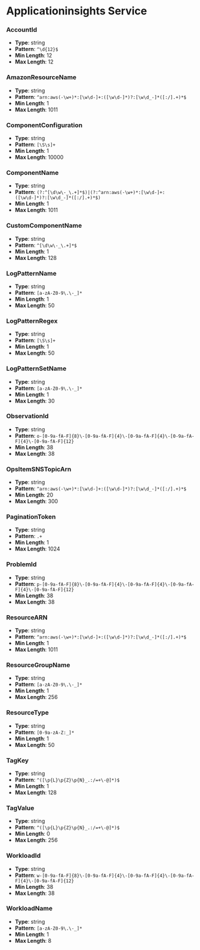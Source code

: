 # Applicationinsights Service

### AccountId
- **Type**: string
- **Pattern**: `^\d{12}$`
- **Min Length**: 12
- **Max Length**: 12

### AmazonResourceName
- **Type**: string
- **Pattern**: `^arn:aws(-\w+)*:[\w\d-]+:([\w\d-]*)?:[\w\d_-]*([:/].+)*$`
- **Min Length**: 1
- **Max Length**: 1011

### ComponentConfiguration
- **Type**: string
- **Pattern**: `[\S\s]+`
- **Min Length**: 1
- **Max Length**: 10000

### ComponentName
- **Type**: string
- **Pattern**: `(?:^[\d\w\-_\.+]*$)|(?:^arn:aws(-\w+)*:[\w\d-]+:([\w\d-]*)?:[\w\d_-]*([:/].+)*$)`
- **Min Length**: 1
- **Max Length**: 1011

### CustomComponentName
- **Type**: string
- **Pattern**: `^[\d\w\-_\.+]*$`
- **Min Length**: 1
- **Max Length**: 128

### LogPatternName
- **Type**: string
- **Pattern**: `[a-zA-Z0-9\.\-_]*`
- **Min Length**: 1
- **Max Length**: 50

### LogPatternRegex
- **Type**: string
- **Pattern**: `[\S\s]+`
- **Min Length**: 1
- **Max Length**: 50

### LogPatternSetName
- **Type**: string
- **Pattern**: `[a-zA-Z0-9\.\-_]*`
- **Min Length**: 1
- **Max Length**: 30

### ObservationId
- **Type**: string
- **Pattern**: `o-[0-9a-fA-F]{8}\-[0-9a-fA-F]{4}\-[0-9a-fA-F]{4}\-[0-9a-fA-F]{4}\-[0-9a-fA-F]{12}`
- **Min Length**: 38
- **Max Length**: 38

### OpsItemSNSTopicArn
- **Type**: string
- **Pattern**: `^arn:aws(-\w+)*:[\w\d-]+:([\w\d-]*)?:[\w\d_-]*([:/].+)*$`
- **Min Length**: 20
- **Max Length**: 300

### PaginationToken
- **Type**: string
- **Pattern**: `.+`
- **Min Length**: 1
- **Max Length**: 1024

### ProblemId
- **Type**: string
- **Pattern**: `p-[0-9a-fA-F]{8}\-[0-9a-fA-F]{4}\-[0-9a-fA-F]{4}\-[0-9a-fA-F]{4}\-[0-9a-fA-F]{12}`
- **Min Length**: 38
- **Max Length**: 38

### ResourceARN
- **Type**: string
- **Pattern**: `^arn:aws(-\w+)*:[\w\d-]+:([\w\d-]*)?:[\w\d_-]*([:/].+)*$`
- **Min Length**: 1
- **Max Length**: 1011

### ResourceGroupName
- **Type**: string
- **Pattern**: `[a-zA-Z0-9\.\-_]*`
- **Min Length**: 1
- **Max Length**: 256

### ResourceType
- **Type**: string
- **Pattern**: `[0-9a-zA-Z:_]*`
- **Min Length**: 1
- **Max Length**: 50

### TagKey
- **Type**: string
- **Pattern**: `^([\p{L}\p{Z}\p{N}_.:/=+\-@]*)$`
- **Min Length**: 1
- **Max Length**: 128

### TagValue
- **Type**: string
- **Pattern**: `^([\p{L}\p{Z}\p{N}_.:/=+\-@]*)$`
- **Min Length**: 0
- **Max Length**: 256

### WorkloadId
- **Type**: string
- **Pattern**: `w-[0-9a-fA-F]{8}\-[0-9a-fA-F]{4}\-[0-9a-fA-F]{4}\-[0-9a-fA-F]{4}\-[0-9a-fA-F]{12}`
- **Min Length**: 38
- **Max Length**: 38

### WorkloadName
- **Type**: string
- **Pattern**: `[a-zA-Z0-9\.\-_]*`
- **Min Length**: 1
- **Max Length**: 8

